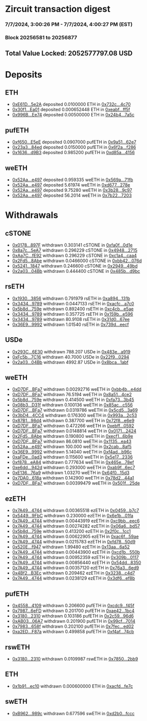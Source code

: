 # Zircuit transaction digest
### 7/7/2024, 3:00:26 PM - 7/7/2024, 4:00:27 PM (EST)
### Block 20256581 to 20256877

## Total Value Locked: 2052577797.08 USD

# Deposits
## ETH
- [0xE61D...5e2A](https://etherscan.io/address/0xE61D67814F7aE3Aea14435c73b15cc23A5eD5e2A) deposited 0.0100000 ETH in [0x732c...4c70](https://etherscan.io/tx/0xE61D67814F7aE3Aea14435c73b15cc23A5eD5e2A)
- [0x30f1...Ea01](https://etherscan.io/address/0x30f1431f667e5AeEe0406ECee4c4B00D5654Ea01) deposited 0.000652448 ETH in [0xeabf...ff5f](https://etherscan.io/tx/0x30f1431f667e5AeEe0406ECee4c4B00D5654Ea01)
- [0x996B...Ee74](https://etherscan.io/address/0x996Ba29cc8227A4D1714A251A3a914ca452AEe74) deposited 0.00500000 ETH in [0x24b4...7a5c](https://etherscan.io/tx/0x996Ba29cc8227A4D1714A251A3a914ca452AEe74)
## pufETH
- [0xf650...E5eE](https://etherscan.io/address/0xf6503148Fa8b7B481B90ccd17429F9c60f16E5eE) deposited 0.0907000 pufETH in [0x9a51...62e7](https://etherscan.io/tx/0xf6503148Fa8b7B481B90ccd17429F9c60f16E5eE)
- [0x23a3...84ed](https://etherscan.io/address/0x23a3Bb08185090B8cbb34B20b932CA94856984ed) deposited 0.0150000 pufETH in [0x6f2a...f286](https://etherscan.io/tx/0x23a3Bb08185090B8cbb34B20b932CA94856984ed)
- [0x1636...d9B3](https://etherscan.io/address/0x1636E337d67679DA64497C37B1BceBCbB575d9B3) deposited 0.985200 pufETH in [0xd85a...4156](https://etherscan.io/tx/0x1636E337d67679DA64497C37B1BceBCbB575d9B3)
## weETH
- [0x52Aa...e497](https://etherscan.io/address/0x52Aa899454998Be5b000Ad077a46Bbe360F4e497) deposited 0.959335 weETH in [0x569a...71fb](https://etherscan.io/tx/0x52Aa899454998Be5b000Ad077a46Bbe360F4e497)
- [0x52Aa...e497](https://etherscan.io/address/0x52Aa899454998Be5b000Ad077a46Bbe360F4e497) deposited 5.61974 weETH in [0xd677...278e](https://etherscan.io/tx/0x52Aa899454998Be5b000Ad077a46Bbe360F4e497)
- [0x52Aa...e497](https://etherscan.io/address/0x52Aa899454998Be5b000Ad077a46Bbe360F4e497) deposited 9.75280 weETH in [0x3b28...9c97](https://etherscan.io/tx/0x52Aa899454998Be5b000Ad077a46Bbe360F4e497)
- [0x52Aa...e497](https://etherscan.io/address/0x52Aa899454998Be5b000Ad077a46Bbe360F4e497) deposited 56.2014 weETH in [0x7b22...7203](https://etherscan.io/tx/0x52Aa899454998Be5b000Ad077a46Bbe360F4e497)
# Withdrawals
## cSTONE
- [0x0178...897F](https://etherscan.io/address/0x01788e63E54d738F0DAC036DE1392284d467897F) withdrawn 0.303141 cSTONE in [0xfa0f...0d1e](https://etherscan.io/tx/0x01788e63E54d738F0DAC036DE1392284d467897F)
- [0x8a7c...5eA7](https://etherscan.io/address/0x8a7cd852dfEE6a5C05a8F049A17A14361f8e5eA7) withdrawn 0.296229 cSTONE in [0x4948...2715](https://etherscan.io/tx/0x8a7cd852dfEE6a5C05a8F049A17A14361f8e5eA7)
- [0xAa7C...fE92](https://etherscan.io/address/0xAa7CE71Fd8DDffDA746aF77BA54CcD96B52DfE92) withdrawn 0.296229 cSTONE in [0xc1a4...caa4](https://etherscan.io/tx/0xAa7CE71Fd8DDffDA746aF77BA54CcD96B52DfE92)
- [0x2Fd5...8Abe](https://etherscan.io/address/0x2Fd5689b19721de14022aF7727c186575F9C8Abe) withdrawn 0.0466000 cSTONE in [0xbb42...076d](https://etherscan.io/tx/0x2Fd5689b19721de14022aF7727c186575F9C8Abe)
- [0x5241...1847](https://etherscan.io/address/0x52413D35F4A6E1DEe5D7F289Bf2D385115cc1847) withdrawn 0.246600 cSTONE in [0x2949...49bd](https://etherscan.io/tx/0x52413D35F4A6E1DEe5D7F289Bf2D385115cc1847)
- [0x2a03...04Bb](https://etherscan.io/address/0x2a030fF3a0a001834eAc35B2fE4bEF3478ED04Bb) withdrawn 0.444400 cSTONE in [0x485b...d9bc](https://etherscan.io/tx/0x2a030fF3a0a001834eAc35B2fE4bEF3478ED04Bb)
## rsETH
- [0x1930...3856](https://etherscan.io/address/0x1930b7F236d94E872A0b9DED104Ba092D85A3856) withdrawn 0.791979 rsETH in [0xa894...131b](https://etherscan.io/tx/0x1930b7F236d94E872A0b9DED104Ba092D85A3856)
- [0x3434...9789](https://etherscan.io/address/0x34349c5569e7B846c3558961552D2202760A9789) withdrawn 0.0447133 rsETH in [0xacfc...a7c0](https://etherscan.io/tx/0x34349c5569e7B846c3558961552D2202760A9789)
- [0x5b8d...759e](https://etherscan.io/address/0x5b8d2E6BA38EDfa4c20D4F30c0F76E64Dee0759e) withdrawn 0.892400 rsETH in [0xc4cb...e5ae](https://etherscan.io/tx/0x5b8d2E6BA38EDfa4c20D4F30c0F76E64Dee0759e)
- [0x3434...9789](https://etherscan.io/address/0x34349c5569e7B846c3558961552D2202760A9789) withdrawn 0.357725 rsETH in [0x159b...e596](https://etherscan.io/tx/0x34349c5569e7B846c3558961552D2202760A9789)
- [0x3434...9789](https://etherscan.io/address/0x34349c5569e7B846c3558961552D2202760A9789) withdrawn 80.9108 rsETH in [0x31d0...67ee](https://etherscan.io/tx/0x34349c5569e7B846c3558961552D2202760A9789)
- [0x36E9...9992](https://etherscan.io/address/0x36E99517B740D486A2aa04f59089e50607e49992) withdrawn 1.01540 rsETH in [0x739d...eecf](https://etherscan.io/tx/0x36E99517B740D486A2aa04f59089e50607e49992)
## USDe
- [0x293C...6E30](https://etherscan.io/address/0x293C6937D8D82e05B01335F7B33FBA0c8e256E30) withdrawn 788.207 USDe in [0x483e...a919](https://etherscan.io/tx/0x293C6937D8D82e05B01335F7B33FBA0c8e256E30)
- [0xFc5b...7C16](https://etherscan.io/address/0xFc5bBaBd80e317D6e41FAA8350cAE92d5F827C16) withdrawn 40.7000 USDe in [0x22f9...0294](https://etherscan.io/tx/0xFc5bBaBd80e317D6e41FAA8350cAE92d5F827C16)
- [0x2a03...04Bb](https://etherscan.io/address/0x2a030fF3a0a001834eAc35B2fE4bEF3478ED04Bb) withdrawn 4992.87 USDe in [0x8bca...1abf](https://etherscan.io/tx/0x2a030fF3a0a001834eAc35B2fE4bEF3478ED04Bb)
## weETH
- [0xD7DF...BFa7](https://etherscan.io/address/0xD7DF7E085214743530afF339aFC420c7c720BFa7) withdrawn 0.00292716 weETH in [0xbb4b...e4dd](https://etherscan.io/tx/0xD7DF7E085214743530afF339aFC420c7c720BFa7)
- [0xD7DF...BFa7](https://etherscan.io/address/0xD7DF7E085214743530afF339aFC420c7c720BFa7) withdrawn 76.5194 weETH in [0x8a51...4ce2](https://etherscan.io/tx/0xD7DF7E085214743530afF339aFC420c7c720BFa7)
- [0x5b8d...759e](https://etherscan.io/address/0x5b8d2E6BA38EDfa4c20D4F30c0F76E64Dee0759e) withdrawn 0.414500 weETH in [0xfa73...3b45](https://etherscan.io/tx/0x5b8d2E6BA38EDfa4c20D4F30c0F76E64Dee0759e)
- [0x08b3...D31f](https://etherscan.io/address/0x08b38822d904043826a38aF9d3c8078Ae689D31f) withdrawn 0.100136 weETH in [0x85ac...c556](https://etherscan.io/tx/0x08b38822d904043826a38aF9d3c8078Ae689D31f)
- [0xD7DF...BFa7](https://etherscan.io/address/0xD7DF7E085214743530afF339aFC420c7c720BFa7) withdrawn 0.0319786 weETH in [0x5cd5...3a69](https://etherscan.io/tx/0xD7DF7E085214743530afF339aFC420c7c720BFa7)
- [0x3bD4...4CC4](https://etherscan.io/address/0x3bD4c5F105ca74997833585fD64a4F3ed6724CC4) withdrawn 0.176300 weETH in [0x993a...2c53](https://etherscan.io/tx/0x3bD4c5F105ca74997833585fD64a4F3ed6724CC4)
- [0x87B1...98d4](https://etherscan.io/address/0x87B1A8A232d1CB6F2ae5C156651d21816e1898d4) withdrawn 0.387700 weETH in [0x72f8...e6e9](https://etherscan.io/tx/0x87B1A8A232d1CB6F2ae5C156651d21816e1898d4)
- [0xD7DF...BFa7](https://etherscan.io/address/0xD7DF7E085214743530afF339aFC420c7c720BFa7) withdrawn 0.472266 weETH in [0xebff...0592](https://etherscan.io/tx/0xD7DF7E085214743530afF339aFC420c7c720BFa7)
- [0xD7DF...BFa7](https://etherscan.io/address/0xD7DF7E085214743530afF339aFC420c7c720BFa7) withdrawn 0.0148814 weETH in [0x0171...2424](https://etherscan.io/tx/0xD7DF7E085214743530afF339aFC420c7c720BFa7)
- [0x2Fd5...8Abe](https://etherscan.io/address/0x2Fd5689b19721de14022aF7727c186575F9C8Abe) withdrawn 0.190800 weETH in [0xecf1...6b9e](https://etherscan.io/tx/0x2Fd5689b19721de14022aF7727c186575F9C8Abe)
- [0xD7DF...BFa7](https://etherscan.io/address/0xD7DF7E085214743530afF339aFC420c7c720BFa7) withdrawn 86.0810 weETH in [0x1135...ea43](https://etherscan.io/tx/0xD7DF7E085214743530afF339aFC420c7c720BFa7)
- [0x52Aa...e497](https://etherscan.io/address/0x52Aa899454998Be5b000Ad077a46Bbe360F4e497) withdrawn 100.000 weETH in [0x2cab...8af5](https://etherscan.io/tx/0x52Aa899454998Be5b000Ad077a46Bbe360F4e497)
- [0x36E9...9992](https://etherscan.io/address/0x36E99517B740D486A2aa04f59089e50607e49992) withdrawn 5.14040 weETH in [0xf4ad...b96c](https://etherscan.io/tx/0x36E99517B740D486A2aa04f59089e50607e49992)
- [0xaFDe...0ad3](https://etherscan.io/address/0xaFDe57fe30e4dA2498741f22b2cF1F0cBf850ad3) withdrawn 0.115600 weETH in [0x5e17...2336](https://etherscan.io/tx/0xaFDe57fe30e4dA2498741f22b2cF1F0cBf850ad3)
- [0xf878...eA84](https://etherscan.io/address/0xf8782bF1A4F3ac942fb371CD596E7a3d5886eA84) withdrawn 0.777634 weETH in [0x465e...78ef](https://etherscan.io/tx/0xf8782bF1A4F3ac942fb371CD596E7a3d5886eA84)
- [0xe6dd...942d](https://etherscan.io/address/0xe6ddadd2501A2023b127810943a558832093942d) withdrawn 0.293000 weETH in [0xab9f...6ec7](https://etherscan.io/tx/0xe6ddadd2501A2023b127810943a558832093942d)
- [0xE136...76a9](https://etherscan.io/address/0xE136C0D0039aFAe187F022a5e2F37B8Bf5d176a9) withdrawn 1.03270 weETH in [0x64f0...15d3](https://etherscan.io/tx/0xE136C0D0039aFAe187F022a5e2F37B8Bf5d176a9)
- [0x7DA0...618a](https://etherscan.io/address/0x7DA02E5a5dFb3312A2B8487a04Cb6B062923618a) withdrawn 0.142900 weETH in [0x78d2...44a1](https://etherscan.io/tx/0x7DA02E5a5dFb3312A2B8487a04Cb6B062923618a)
- [0xD7DF...BFa7](https://etherscan.io/address/0xD7DF7E085214743530afF339aFC420c7c720BFa7) withdrawn 0.00399479 weETH in [0x501f...25de](https://etherscan.io/tx/0xD7DF7E085214743530afF339aFC420c7c720BFa7)
## ezETH
- [0x7A49...4744](https://etherscan.io/address/0x7A493Be5c2ce014cD049Bf178a1ac0Db1B434744) withdrawn 0.00365518 ezETH in [0x0459...b7c7](https://etherscan.io/tx/0x7A493Be5c2ce014cD049Bf178a1ac0Db1B434744)
- [0x5449...9FbC](https://etherscan.io/address/0x544917795a4e1086eF9d2498d11C21ebD8919FbC) withdrawn 0.230000 ezETH in [0x6e1b...01fa](https://etherscan.io/tx/0x544917795a4e1086eF9d2498d11C21ebD8919FbC)
- [0x7A49...4744](https://etherscan.io/address/0x7A493Be5c2ce014cD049Bf178a1ac0Db1B434744) withdrawn 0.00443919 ezETH in [0xc9bb...eec6](https://etherscan.io/tx/0x7A493Be5c2ce014cD049Bf178a1ac0Db1B434744)
- [0x7A49...4744](https://etherscan.io/address/0x7A493Be5c2ce014cD049Bf178a1ac0Db1B434744) withdrawn 0.00274282 ezETH in [0x06a6...bd57](https://etherscan.io/tx/0x7A493Be5c2ce014cD049Bf178a1ac0Db1B434744)
- [0x5b8d...759e](https://etherscan.io/address/0x5b8d2E6BA38EDfa4c20D4F30c0F76E64Dee0759e) withdrawn 0.413200 ezETH in [0x2f0c...1cc1](https://etherscan.io/tx/0x5b8d2E6BA38EDfa4c20D4F30c0F76E64Dee0759e)
- [0x7A49...4744](https://etherscan.io/address/0x7A493Be5c2ce014cD049Bf178a1ac0Db1B434744) withdrawn 0.00622905 ezETH in [0xac6f...59ae](https://etherscan.io/tx/0x7A493Be5c2ce014cD049Bf178a1ac0Db1B434744)
- [0x7A49...4744](https://etherscan.io/address/0x7A493Be5c2ce014cD049Bf178a1ac0Db1B434744) withdrawn 0.0215783 ezETH in [0xfd78...50d9](https://etherscan.io/tx/0x7A493Be5c2ce014cD049Bf178a1ac0Db1B434744)
- [0x520E...f947](https://etherscan.io/address/0x520E729e0D78312966773407C092EbEA4233f947) withdrawn 1.99480 ezETH in [0x13aa...6a52](https://etherscan.io/tx/0x520E729e0D78312966773407C092EbEA4233f947)
- [0x7A49...4744](https://etherscan.io/address/0x7A493Be5c2ce014cD049Bf178a1ac0Db1B434744) withdrawn 0.00443900 ezETH in [0xcd1b...550b](https://etherscan.io/tx/0x7A493Be5c2ce014cD049Bf178a1ac0Db1B434744)
- [0x7A49...4744](https://etherscan.io/address/0x7A493Be5c2ce014cD049Bf178a1ac0Db1B434744) withdrawn 0.00952359 ezETH in [0x309b...0117](https://etherscan.io/tx/0x7A493Be5c2ce014cD049Bf178a1ac0Db1B434744)
- [0x7A49...4744](https://etherscan.io/address/0x7A493Be5c2ce014cD049Bf178a1ac0Db1B434744) withdrawn 0.00856440 ezETH in [0x54dd...8350](https://etherscan.io/tx/0x7A493Be5c2ce014cD049Bf178a1ac0Db1B434744)
- [0x7A49...4744](https://etherscan.io/address/0x7A493Be5c2ce014cD049Bf178a1ac0Db1B434744) withdrawn 0.00357120 ezETH in [0x76a3...6ed9](https://etherscan.io/tx/0x7A493Be5c2ce014cD049Bf178a1ac0Db1B434744)
- [0x4Bf2...B3Ec](https://etherscan.io/address/0x4Bf2389db5996620c65d778c6f04c74a6cEdB3Ec) withdrawn 0.209462 ezETH in [0x3238...c4d7](https://etherscan.io/tx/0x4Bf2389db5996620c65d778c6f04c74a6cEdB3Ec)
- [0x7A49...4744](https://etherscan.io/address/0x7A493Be5c2ce014cD049Bf178a1ac0Db1B434744) withdrawn 0.0238129 ezETH in [0x3df6...ef8b](https://etherscan.io/tx/0x7A493Be5c2ce014cD049Bf178a1ac0Db1B434744)
## pufETH
- [0x4558...4109](https://etherscan.io/address/0x45581E4D2701E52fe6C20a5552C49255D5FF4109) withdrawn 0.206600 pufETH in [0xcdc9...f45f](https://etherscan.io/tx/0x45581E4D2701E52fe6C20a5552C49255D5FF4109)
- [0x7987...6eFD](https://etherscan.io/address/0x7987B7aD414ac478258f8B787ef5B960A2B66eFD) withdrawn 0.201700 pufETH in [0xae42...1bc4](https://etherscan.io/tx/0x7987B7aD414ac478258f8B787ef5B960A2B66eFD)
- [0x3180...2310](https://etherscan.io/address/0x3180890ca4651dF2Cc790AEeC7d6174cAE182310) withdrawn 0.103186 pufETH in [0x2c59...96d6](https://etherscan.io/tx/0x3180890ca4651dF2Cc790AEeC7d6174cAE182310)
- [0xAB03...06A7](https://etherscan.io/address/0xAB03F01B8f8A08C8621c12846AA6b5Eb8F2806A7) withdrawn 0.201900 pufETH in [0x99cf...7014](https://etherscan.io/tx/0xAB03F01B8f8A08C8621c12846AA6b5Eb8F2806A7)
- [0x7983...658f](https://etherscan.io/address/0x79833Ae086E2e1d2C9A2e1c2E980695E1a04658f) withdrawn 0.202100 pufETH in [0x7fec...ed02](https://etherscan.io/tx/0x79833Ae086E2e1d2C9A2e1c2E980695E1a04658f)
- [0xa2ED...F87a](https://etherscan.io/address/0xa2ED15eFF01918C23423eb7A848A7DCe0beaF87a) withdrawn 0.499858 pufETH in [0xf4af...74cb](https://etherscan.io/tx/0xa2ED15eFF01918C23423eb7A848A7DCe0beaF87a)
## rswETH
- [0x3180...2310](https://etherscan.io/address/0x3180890ca4651dF2Cc790AEeC7d6174cAE182310) withdrawn 0.0109987 rswETH in [0x7850...2bb9](https://etherscan.io/tx/0x3180890ca4651dF2Cc790AEeC7d6174cAE182310)
## ETH
- [0x1b91...ec10](https://etherscan.io/address/0x1b91dE0e541B49B0611DAE0fB72b85cFc7f4ec10) withdrawn 0.000600000 ETH in [0xacfd...fe7c](https://etherscan.io/tx/0x1b91dE0e541B49B0611DAE0fB72b85cFc7f4ec10)
## swETH
- [0xB962...989c](https://etherscan.io/address/0xB96267367C82D140B4Fa90a8213eB260D4fb989c) withdrawn 0.677596 swETH in [0xd2b0...fccc](https://etherscan.io/tx/0xB96267367C82D140B4Fa90a8213eB260D4fb989c)
